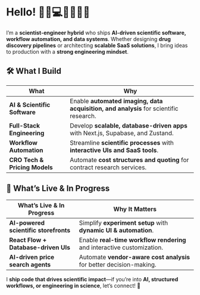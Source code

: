 # Hello! 🥼🔬💻🚀🧬🧪🧫  

I’m a **scientist-engineer hybrid** who ships **AI-driven scientific software, workflow automation, and data systems**. Whether designing **drug discovery pipelines** or architecting **scalable SaaS solutions**, I bring ideas to production with a **strong engineering mindset**.  

## 🛠 What I Build  

| What                      | Why |
|--------------------------------------|--------------------------------------------------|
| **AI & Scientific Software**  | Enable **automated imaging, data acquisition, and analysis** for scientific research. |
| **Full-Stack Engineering**     | Develop **scalable, database-driven apps** with Next.js, Supabase, and Zustand. |
| **Workflow Automation**        | Streamline **scientific processes** with **interactive UIs and SaaS tools**. |
| **CRO Tech & Pricing Models**  | Automate **cost structures and quoting** for contract research services. |

## 🚀 What’s Live & In Progress  

| What’s Live & In Progress           | Why It Matters |
|--------------------------------------|--------------------------------------------------|
| **AI-powered scientific storefronts**  | Simplify **experiment setup** with **dynamic UI & automation**. |
| **React Flow + Database-driven UIs**  | Enable **real-time workflow rendering** and interactive customization. |
| **AI-driven price search agents**  | Automate **vendor-aware cost analysis** for better decision-making. |

I **ship code that drives scientific impact**—if you’re into **AI, structured workflows, or engineering in science**, let’s connect! 🚀  


